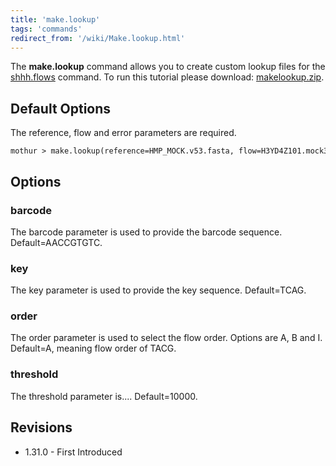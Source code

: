 ```yaml
---
title: 'make.lookup'
tags: 'commands'
redirect_from: '/wiki/Make.lookup.html'
---
```

The **make.lookup** command allows you to create custom lookup files for the
[shhh.flows](shhh.flows) command. To run this tutorial please
download: [ makelookup.zip](https://mothur.s3.us-east-2.amazonaws.com/wiki/makelookup.zip).

## Default Options

The reference, flow and error parameters are required.

    mothur > make.lookup(reference=HMP_MOCK.v53.fasta, flow=H3YD4Z101.mock3.flow_450.flow, error=H3YD4Z101.mock3.flow_450.error.summary

## Options

### barcode

The barcode parameter is used to provide the barcode sequence.
Default=AACCGTGTC.

### key

The key parameter is used to provide the key sequence. Default=TCAG.

### order

The order parameter is used to select the flow order. Options are A, B
and I. Default=A, meaning flow order of TACG.

### threshold

The threshold parameter is\.... Default=10000.

## Revisions

-   1.31.0 - First Introduced


